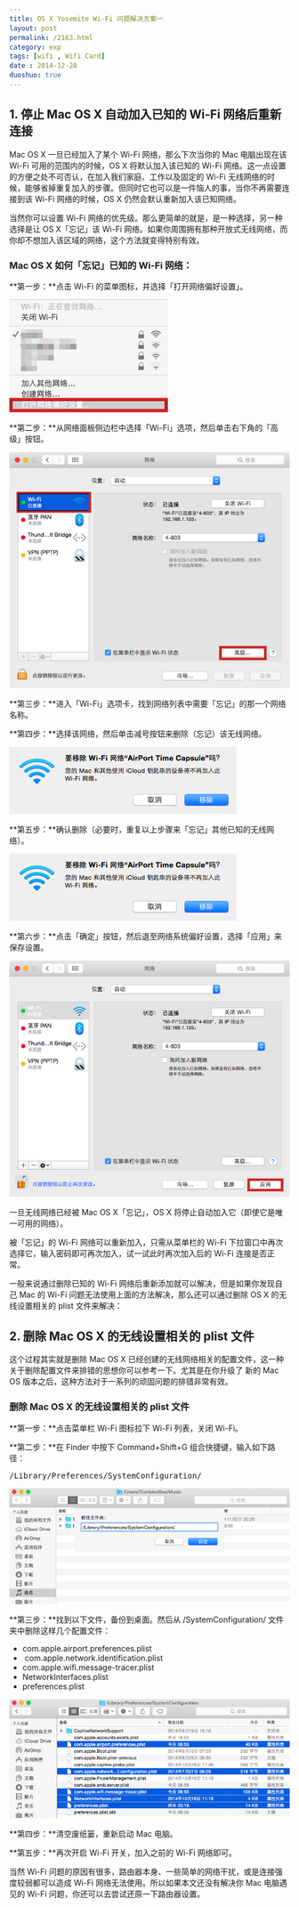 ```yaml
---
title: OS X Yosemite Wi-Fi 问题解决方案一
layout: post
permalink: /2163.html
category: exp
tags: [wifi , Wifi Card]
date : 2014-12-28
duoshuo: true
---
```

## 1. 停止 Mac OS X 自动加入已知的 Wi-Fi 网络后重新连接

Mac OS X 一旦已经加入了某个 Wi-Fi 网络，那么下次当你的 Mac 电脑出现在该 Wi-Fi 可用的范围内的时候，OS X 将默认加入该已知的 Wi-Fi 网络。这一点设置的方便之处不可否认，在加入我们家庭、工作以及固定的 Wi-Fi 无线网络的时候，能够省掉重复加入的步骤。但同时它也可以是一件恼人的事，当你不再需要连接到该 Wi-Fi 网络的时候，OS X 仍然会默认重新加入该已知网络。

当然你可以设置 Wi-Fi 网络的优先级。那么更简单的就是，是一种选择，另一种选择是让 OS X「忘记」该 Wi-Fi 网络。如果你周围拥有那种开放式无线网络，而你却不想加入该区域的网络，这个方法就变得特别有效。

### Mac OS X 如何「忘记」已知的 Wi-Fi 网络：

**第一步：**点击 Wi-Fi 的菜单图标，并选择「打开网络偏好设置」。

![OS X Yosemite Wi-Fi 不问题解决方案一][1]

**第二步：**从网络面板侧边栏中选择「Wi-Fi」选项，然后单击右下角的「高级」按钮。

![OS X Yosemite Wi-Fi 不问题解决方案一][2]

**第三步：**进入「Wi-Fi」选项卡，找到网络列表中需要「忘记」的那一个网络名称。

**第四步：**选择该网络，然后单击减号按钮来删除（忘记）该无线网络。

![OS X Yosemite Wi-Fi 不问题解决方案一][3]

**第五步：**确认删除（必要时，重复以上步骤来「忘记」其他已知的无线网络）。

![OS X Yosemite Wi-Fi 不问题解决方案一][3]

**第六步：**点击「确定」按钮，然后退至网络系统偏好设置，选择「应用」来保存设置。

![OS X Yosemite Wi-Fi 不问题解决方案一][4]

一旦无线网络已经被 Mac OS X「忘记」，OS X 将停止自动加入它（即使它是唯一可用的网络）。

被「忘记」的 Wi-Fi 网络可以重新加入，只需从菜单栏的 Wi-Fi 下拉窗口中再次选择它，输入密码即可再次加入，试一试此时再次加入后的 Wi-Fi 连接是否正常。

一般来说通过删除已知的 Wi-Fi 网络后重新添加就可以解决，但是如果你发现自己 Mac 的 Wi-Fi 问题无法使用上面的方法解决，那么还可以通过删除 OS X 的无线设置相关的 plist 文件来解决：

## 2. 删除 Mac OS X 的无线设置相关的 plist 文件

这个过程其实就是删除 Mac OS X 已经创建的无线网络相关的配置文件，这一种关于删除配置文件来排错的思想你可以参考一下。尤其是在你升级了 新的 Mac OS 版本之后，这种方法对于一系列的顽固问题的排错非常有效。

### 删除 Mac OS X 的无线设置相关的 plist 文件

**第一步：**点击菜单栏 Wi-Fi 图标拉下 Wi-Fi 列表，关闭 Wi-Fi。

**第二步：**在 Finder 中按下 Command+Shift+G 组合快捷键，输入如下路径：

<pre>/Library/Preferences/SystemConfiguration/</pre>

![OS X Yosemite Wi-Fi 不问题解决方案一][5]

**第三步：**找到以下文件，备份到桌面。然后从 /SystemConfiguration/ 文件夹中删除这样几个配置文件：

  * com.apple.airport.preferences.plist
  *  com.apple.network.identification.plist
  * com.apple.wifi.message-tracer.plist
  * NetworkInterfaces.plist
  * preferences.plist

![OS X Yosemite Wi-Fi 不问题解决方案一][6]

**第四步：**清空废纸篓，重新启动 Mac 电脑。

**第五步：**再次开启 Wi-Fi 开关，加入之前的 Wi-Fi 网络即可。

当然 Wi-Fi 问题的原因有很多，路由器本身、一些简单的网络干扰，或是连接强度较弱都可以造成 Wi-Fi 网络无法使用。所以如果本文还没有解决你 Mac 电脑遇见的 Wi-Fi 问题，你还可以去尝试还原一下路由器设置。


 [1]: /wp-content/uploads/sinapicv2-backup/2163-ww4-large-005V4vEUjw1enugnl8aobj307x05ndg2.jpg
 [2]: /wp-content/uploads/sinapicv2-backup/2163-ww3-large-005V4vEUjw1enugnr27rej30ik0fntap.jpg
 [3]: /wp-content/uploads/sinapicv2-backup/2163-ww1-large-005V4vEUjw1enugo1oj84j30bd03dmxk.jpg
 [4]: /wp-content/uploads/sinapicv2-backup/2163-ww1-large-005V4vEUjw1enugod3x7mj30ik0fn76b.jpg
 [5]: /wp-content/uploads/sinapicv2-backup/2163-ww2-large-005V4vEUjw1enugolb8mzj30m9099abh.jpg
 [6]: /wp-content/uploads/sinapicv2-backup/2163-ww4-large-005V4vEUjw1enugorr1hsj30lv09bq7i.jpg


